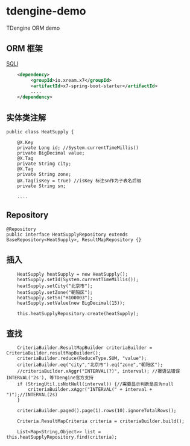 # tdengine-demo
TDengine ORM demo


## ORM 框架 
   [SQLI](http://sqli.xream.io)
   ```xml        
       <dependency>
            <groupId>io.xream.x7</groupId>
            <artifactId>x7-spring-boot-starter</artifactId>
            ....
       </dependency>
   ```

## 实体类注解
    public class HeatSupply {

        @X.Key
        private Long id; //System.currentTimeMillis()
        private BigDecimal value;
        @X.Tag
        private String city;
        @X.Tag
        private String zone;
        @X.Tag(isKey = true) //isKey 标注sn作为子表名后缀
        private String sn;
        
        ....
       
##  Repository 
    @Repository
    public interface HeatSupplyRepository extends BaseRepository<HeatSupply>, ResultMapRepository {}
    
## 插入
        HeatSupply heatSupply = new HeatSupply();
        heatSupply.setId(System.currentTimeMillis());
        heatSupply.setCity("北京市");
        heatSupply.setZone("朝阳区");
        heatSupply.setSn("H100003");
        heatSupply.setValue(new BigDecimal(15));
        
        this.heatSupplyRepository.create(heatSupply);
        
## 查找
        CriteriaBuilder.ResultMapBuilder criteriaBuilder = CriteriaBuilder.resultMapBuilder();
        criteriaBuilder.reduce(ReduceType.SUM, "value");
        criteriaBuilder.eq("city","北京市").eq("zone","朝阳区");
        //criteriaBuilder.xAggr("INTERVAL(?)", interval); //报语法错误 INTERVAL('2s'), 等TDengine官方支持
        if (StringUtil.isNotNull(interval)) {//需要显示判断是否为null
            criteriaBuilder.xAggr("INTERVAL(" + interval + ")");//INTERVAL(2s)
        }

        criteriaBuilder.paged().page(1).rows(10).ignoreTotalRows();
        
        Criteria.ResultMapCriteria criteria = criteriaBuilder.build();

        List<Map<String,Object>> list = this.heatSupplyRepository.find(criteria);
        
        